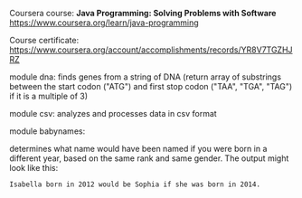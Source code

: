 Coursera course: **Java Programming: Solving Problems with Software** https://www.coursera.org/learn/java-programming

Course certificate:
https://www.coursera.org/account/accomplishments/records/YR8V7TGZHJRZ

module dna:
finds genes from a string of DNA (return array of substrings between the start codon ("ATG") and first stop codon ("TAA", "TGA", "TAG") if it is a multiple of 3)
   
module csv:
analyzes and processes data in csv format

module babynames:

  determines what name would have been named if you were born in a different year,  based on the same rank and same gender. The output might look like this:
  ```
  Isabella born in 2012 would be Sophia if she was born in 2014.
```

